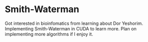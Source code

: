 # Smith-Waterman

Got interested in bioinfomatics from learning about Dor Yeshorim. Implementing Smith-Waterman in CUDA to learn more. Plan on implementing more algorithms if I enjoy it.
